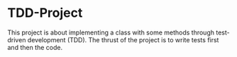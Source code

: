 # TDD-Project
This project is about implementing a class with some methods through test-driven development (TDD). The thrust of the project is to write tests first and then the code.
